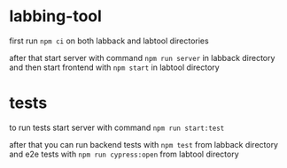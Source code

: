 # labbing-tool

first run ```npm ci``` on both labback and labtool directories

after that start server with command ```npm run server``` in labback directory and then start frontend with ```npm start``` in labtool directory

# tests

to run tests start server with command ```npm run start:test```

after that you can run backend tests with ```npm test``` from labback directory and e2e tests with ```npm run cypress:open``` from labtool directory
